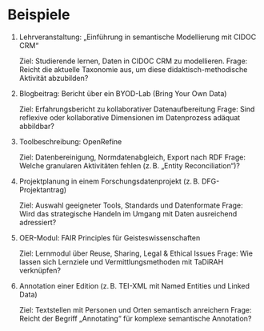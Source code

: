 <!--

author: Canan Hastik  
email:    
version:  v1
language: DE

icon:     https://raw.githubusercontent.com/chastik/Beratung_Dateityp_Bild/refs/heads/main/SODa-Logo_full.svg
link:     https://raw.githubusercontent.com/chastik/Beratung/refs/heads/main/soda.css

comment:  WissKi SODA OERs

-->
# Beispiele

1. Lehrveranstaltung: „Einführung in semantische Modellierung mit CIDOC CRM“
    
    Ziel: Studierende lernen, Daten in CIDOC CRM zu modellieren.
    Frage: Reicht die aktuelle Taxonomie aus, um diese didaktisch-methodische Aktivität abzubilden?

2. Blogbeitrag: Bericht über ein BYOD-Lab (Bring Your Own Data)

    Ziel: Erfahrungsbericht zu kollaborativer Datenaufbereitung
    Frage: Sind reflexive oder kollaborative Dimensionen im Datenprozess adäquat abbildbar?

3. Toolbeschreibung: OpenRefine

    Ziel: Datenbereinigung, Normdatenabgleich, Export nach RDF
    Frage: Welche granularen Aktivitäten fehlen (z. B. „Entity Reconciliation“)?

4.  Projektplanung in einem Forschungsdatenprojekt (z. B. DFG-Projektantrag)

    Ziel: Auswahl geeigneter Tools, Standards und Datenformate
    Frage: Wird das strategische Handeln im Umgang mit Daten ausreichend adressiert?

5. OER-Modul: FAIR Principles für Geisteswissenschaften

    Ziel: Lernmodul über Reuse, Sharing, Legal & Ethical Issues
    Frage: Wie lassen sich Lernziele und Vermittlungsmethoden mit TaDiRAH verknüpfen?

6. Annotation einer Edition (z. B. TEI-XML mit Named Entities und Linked Data)

    Ziel: Textstellen mit Personen und Orten semantisch anreichern
    Frage: Reicht der Begriff „Annotating“ für komplexe semantische Annotation?